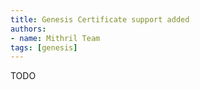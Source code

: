 ```yaml
---
title: Genesis Certificate support added
authors:
- name: Mithril Team
tags: [genesis]
---
```


TODO
